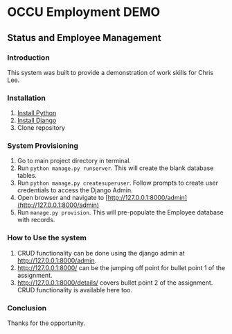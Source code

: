 # **OCCU Employment DEMO**

## ********Status and Employee Management********

### **Introduction**
This system was built to provide a demonstration of work skills for Chris Lee. 

### **Installation**
1. [Install Python](https://www.python.org/)
2. [Install Django](https://www.djangoproject.com/download/)
3. Clone repository

### **System Provisioning**

1. Go to main project directory in terminal. 
2. Run `python manage.py runserver`. This will create the blank database tables.
3. Run `python manage.py createsuperuser`. Follow prompts to create user credentials to access the Django Admin.
4. Open browser and navigate to [http://127.0.0.1:8000/admin](http://127.0.0.1:8000/admin) 
5. Run `manage.py provision`. This will pre-populate the Employee database with records.

### **How to Use the system**
1. CRUD functionality can be done using the django admin at http://127.0.0.1:8000/admin.
2. http://127.0.0.1:8000/ can be the jumping off point for bullet point 1 of the assignment.
3. http://127.0.0.1:8000/details/ covers bullet point 2 of the assignment. CRUD functionality is available here too.


### Conclusion
Thanks for the opportunity.